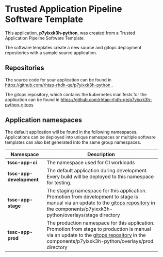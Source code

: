 # Trusted Application Pipeline Software Template

This application, **p7yixxk3h-python**, was created from a Trusted Application Pipeline Software Template.

The software templates create a new source and gitops deployment repositories with a sample source application. 

## Repositories

The source code for your application can be found in [https://github.com/rhtap-rhdh-qe/p7yixxk3h-python ](https://github.com/rhtap-rhdh-qe/p7yixxk3h-python ).
 
The gitops repository, which contains the kubernetes manifests for the application can be found in 
[https://github.com/rhtap-rhdh-qe/p7yixxk3h-python-gitops ](https://github.com/rhtap-rhdh-qe/p7yixxk3h-python-gitops ) 

## Application namespaces 

The default application will be found in the following namespaces. Applications can be deployed into unique namespaces or multiple software templates can also bet generated into the same group namespaces.  

|  Namespace   |  Description   |  
| -------- | -------- |
| **tssc-app-ci** | The namespace used for CI workloads |
| **tssc-app-development** | The default application during development. Every build will be deployed to this namespace for testing. |
| **tssc-app-stage** | The staging namespace for this application. Promotion from development to stage is manual via an update to the [gitops repository](https://github.com/rhtap-rhdh-qe/p7yixxk3h-python-gitops ) in the components/p7yixxk3h-python/overlays/stage directory |
| **tssc-app-prod** | The production namespace for this application. Promotion from stage to production is manual via an update to the [gitops repository](https://github.com/rhtap-rhdh-qe/p7yixxk3h-python-gitops ) in the components/p7yixxk3h-python/overlays/prod directory |
